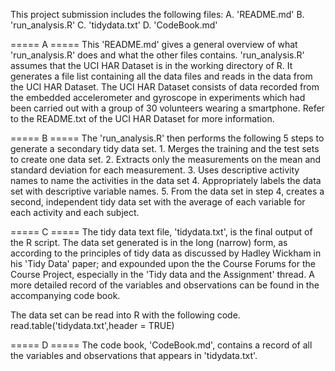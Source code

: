 This project submission includes the following files:
A. 'README.md'
B. 'run_analysis.R'
C. 'tidydata.txt'
D. 'CodeBook.md'

===== A =====
This 'README.md' gives a general overview of what 'run_analysis.R' does and what the other files contains. 'run_analysis.R' assumes that the UCI HAR Dataset is in the working directory of R. It generates a file list containing all the data files and reads in the data from the UCI HAR Dataset.
The UCI HAR Dataset consists of data recorded from the embedded accelerometer and gyroscope in experiments which had been carried out with a group of 30 volunteers wearing a smartphone. Refer to the README.txt of the UCI HAR Dataset for more information.

===== B =====
The 'run_analysis.R' then performs the following 5 steps to generate a secondary tidy data set. 
    1. Merges the training and the test sets to create one data set.
    2. Extracts only the measurements on the mean and standard deviation for each measurement. 
    3. Uses descriptive activity names to name the activities in the data set
    4. Appropriately labels the data set with descriptive variable names. 
    5. From the data set in step 4, creates a second, independent tidy data set with the average of each variable for each activity and each subject.

===== C =====
The tidy data text file, 'tidydata.txt', is the final output of the R script. The data set generated is in the long (narrow) form, as according to the principles of tidy data as discussed by Hadley Wickham in his 'Tidy Data' paper; and expounded upon the the Course Forums for the Course Project, especially in the 'Tidy data and the Assignment' thread. A more detailed record of the variables and observations can be found in the accompanying code book.

The data set can be read into R with the following code. 
read.table('tidydata.txt',header = TRUE)

===== D =====
The code book, 'CodeBook.md', contains a record of all the variables and observations that appears in 'tidydata.txt'.  